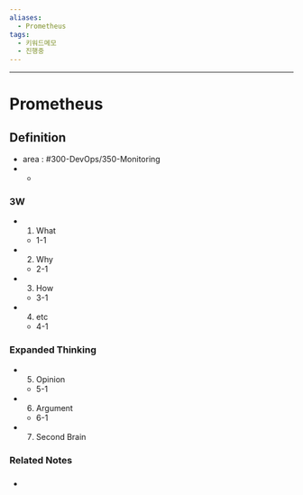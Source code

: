 ```yaml
---
aliases:
  - Prometheus
tags:
  - 키워드메모
  - 진행중
---
```


---

# Prometheus

## Definition
- area : #300-DevOps/350-Monitoring 
- -

### 3W
- 1. What
	-  1-1
- 2. Why
	- 2-1
- 3. How
	- 3-1
- 4. etc
	- 4-1

### Expanded Thinking
- 5. Opinion
	- 5-1
- 6. Argument
	- 6-1
- 7. Second Brain

### Related Notes
- ###
